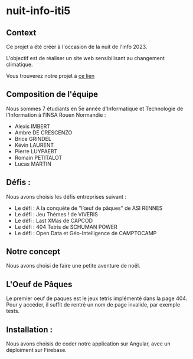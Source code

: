 # nuit-info-iti5


## Context

Ce projet a été créer à l'occasion de la nuit de l'info 2023.

L'objectif est de réaliser un site web sensibilisant au changement climatique.

Vous trouverez notre projet à [ce lien](https://secretletter.web.app/)

## Composition de l'équipe 

Nous sommes 7 étudiants en 5e année d'Informatique et Technologie de l'Information à l'INSA Rouen Normandie :

  - Alexis IMBERT
  - Ambre DE CRESCENZO
  - Brice GRINDEL
  - Kévin LAURENT
  - Pierre LUYPAERT
  - Romain PETITALOT
  - Lucas MARTIN

## Défis :

Nous avons choisis les défis entreprises suivant :

  - Le défi : A la conquête de "l’œuf de pâques" de ASI RENNES
  - Le défi : Jeu Thèmes ! de VIVERIS
  - Le défi : Last XMas de CAPCOD
  - Le défi : 404 Tetris de SCHUMAN POWER
  - Le défi : Open Data et Géo-Intelligence de CAMPTOCAMP

## Notre concept

Nous avons choisi de faire une petite aventure de noël. 

## L'Oeuf de Pâques

Le premier oeuf de paques est le jeux tetris implémenté dans la page 404. Pour y accéder, il suffit de rentré un nom de page invalide, par exemple tests.

## Installation :

Nous avons choisis de coder notre application sur Angular, avec un déploiment sur Firebase.
